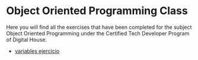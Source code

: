 # Object Oriented Programming Class
Here you will find all the exercises that have been completed for the subject Object Oriented Programming under the Certified Tech Developer Program of Digital House.
  - [variables ejercicio](https://github.com/Pavelezl/Object-Oriented-Programming-CodingExercises/files/9871120/Programa.Back.End.II.V2.1.pdf)

